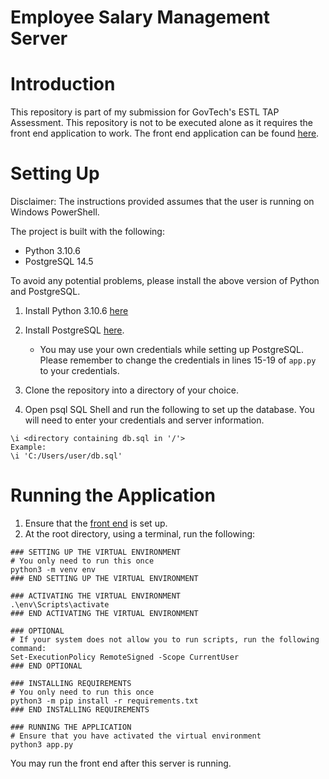 # Employee Salary Management Server
# Introduction
This repository is part of my submission for GovTech's ESTL TAP Assessment. This repository is not to be
executed alone as it requires the front end application to work. The front end application can be found 
[here](https://github.com/durianpancakes/esm).

# Setting Up
Disclaimer: The instructions provided assumes that the user is running on Windows PowerShell.

The project is built with the following: 
* Python 3.10.6
* PostgreSQL 14.5

To avoid any potential problems, please install the above version of Python and PostgreSQL.

1. Install Python 3.10.6 [here](https://www.python.org/downloads/release/python-3106/)

2. Install PostgreSQL [here](https://www.postgresql.org/download/).
   * You may use your own credentials while setting up PostgreSQL. Please remember to change the credentials in 
   lines 15-19 of `app.py` to your credentials.
3. Clone the repository into a directory of your choice.
4. Open psql SQL Shell and run the following to set up the database. You will need to enter your credentials and server
information. 
```
\i <directory containing db.sql in '/'>
Example:
\i 'C:/Users/user/db.sql'
```

# Running the Application
1. Ensure that the [front end](https://github.com/durianpancakes/esm) is set up.
2. At the root directory, using a terminal, run the following:
```
### SETTING UP THE VIRTUAL ENVIRONMENT
# You only need to run this once
python3 -m venv env
### END SETTING UP THE VIRTUAL ENVIRONMENT

### ACTIVATING THE VIRTUAL ENVIRONMENT
.\env\Scripts\activate
### END ACTIVATING THE VIRTUAL ENVIRONMENT

### OPTIONAL
# If your system does not allow you to run scripts, run the following command:
Set-ExecutionPolicy RemoteSigned -Scope CurrentUser 
### END OPTIONAL

### INSTALLING REQUIREMENTS
# You only need to run this once
python3 -m pip install -r requirements.txt
### END INSTALLING REQUIREMENTS

### RUNNING THE APPLICATION
# Ensure that you have activated the virtual environment
python3 app.py
```
You may run the front end after this server is running.
